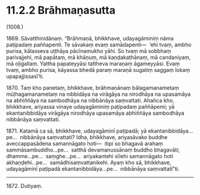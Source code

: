 # 11.2.2 Brāhmaṇasutta

(1008.)

1869\. Sāvatthinidānaṃ. “Brāhmaṇā, bhikkhave, udayagāminiṃ nāma paṭipadaṃ paññapenti. Te sāvakaṃ evaṃ samādapenti—  ‘ehi tvaṃ, ambho purisa, kālasseva uṭṭhāya pācīnamukho yāhi. So tvaṃ mā sobbhaṃ parivajjehi, mā papātaṃ, mā khāṇuṃ, mā kaṇḍakaṭhānaṃ, mā candaniyaṃ, mā oḷigallaṃ. Yattha papateyyāsi tattheva maraṇaṃ āgameyyāsi. Evaṃ tvaṃ, ambho purisa, kāyassa bhedā paraṃ maraṇā sugatiṃ saggaṃ lokaṃ upapajjissasī’ti.

1870\. Taṃ kho panetaṃ, bhikkhave, brāhmaṇānaṃ bālagamanametaṃ mūḷhagamanametaṃ na nibbidāya na virāgāya na nirodhāya na upasamāya na abhiññāya na sambodhāya na nibbānāya saṃvattati. Ahañca kho, bhikkhave, ariyassa vinaye udayagāminiṃ paṭipadaṃ paññāpemi; yā ekantanibbidāya virāgāya nirodhāya upasamāya abhiññāya sambodhāya nibbānāya saṃvattati.

1871\. Katamā ca sā, bhikkhave, udayagāminī paṭipadā; yā ekantanibbidāya…pe…  nibbānāya saṃvattati? Idha, bhikkhave, ariyasāvako buddhe aveccappasādena samannāgato hoti—  itipi so bhagavā arahaṃ sammāsambuddho…pe…  satthā devamanussānaṃ buddho bhagavāti; dhamme…pe…  saṃghe…pe…  ariyakantehi sīlehi samannāgato hoti akhaṇḍehi…pe…  samādhisaṃvattanikehi. Ayaṃ kho sā, bhikkhave, udayagāminī paṭipadā ekantanibbidāya…pe…  nibbānāya saṃvattatī”ti.

---

1872\. Dutiyaṃ.
